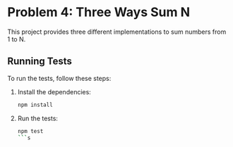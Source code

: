 # Problem 4: Three Ways Sum N

This project provides three different implementations to sum numbers from 1 to N.

## Running Tests

To run the tests, follow these steps:

1. Install the dependencies:

    ```sh
    npm install
    ```

2. Run the tests:

    ```sh
    npm test
    ```s